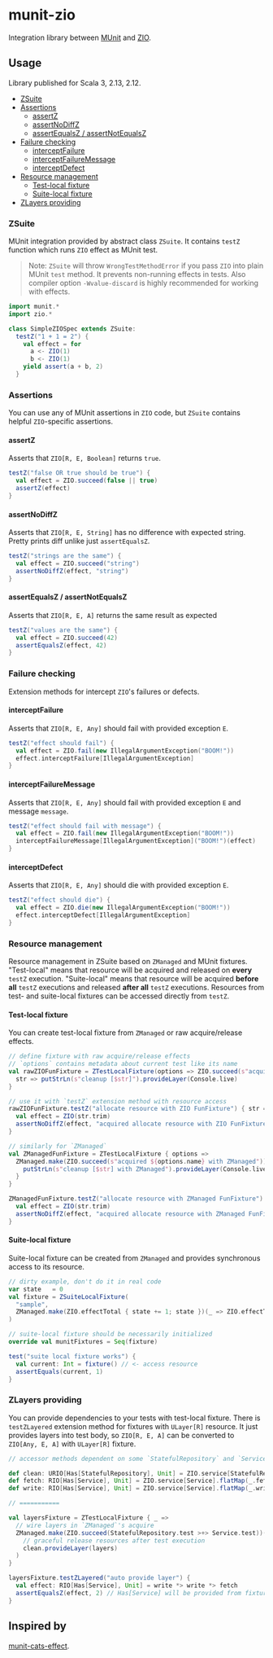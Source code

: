 # munit-zio

Integration library between [MUnit](https://scalameta.org/munit) and
[ZIO](https://zio.dev).

## Usage

Library published for Scala 3, 2.13, 2.12.

<!-- TOC depthFrom:2 depthTo:3 -->

- [ZSuite](#zsuite)
- [Assertions](#assertions)
  - [assertZ](#assertz)
  - [assertNoDiffZ](#assertnodiffz)
  - [assertEqualsZ / assertNotEqualsZ](#assertequalsz-assertnotequalsz)
- [Failure checking](#failure-checking)
  - [interceptFailure](#interceptfailure)
  - [interceptFailureMessage](#interceptfailuremessage)
  - [interceptDefect](#interceptdefect)
- [Resource management](#resource-management)
  - [Test-local fixture](#test-local-fixture)
  - [Suite-local fixture](#suite-local-fixture)
- [ZLayers providing](#zlayers-providing)

<!-- /TOC -->

### ZSuite

MUnit integration provided by abstract class `ZSuite`. It contains `testZ`
function which runs `ZIO` effect as MUnit test.
> Note: `ZSuite` will throw `WrongTestMethodError` if you pass `ZIO` into plain
> MUnit `test` method. It prevents non-running effects in tests. Also compiler
> option `-Wvalue-discard` is highly recommended for working with effects.

```scala
import munit.*
import zio.*

class SimpleZIOSpec extends ZSuite:
  testZ("1 + 1 = 2") {
    val effect = for
      a <- ZIO(1)
      b <- ZIO(1)
    yield assert(a + b, 2)
  }
```

### Assertions

You can use any of MUnit assertions in `ZIO` code, but `ZSuite` contains
helpful `ZIO`-specific assertions.

#### assertZ

Asserts that `ZIO[R, E, Boolean]` returns `true`.

```scala
testZ("false OR true should be true") {
  val effect = ZIO.succeed(false || true)
  assertZ(effect)
}
```
 
#### assertNoDiffZ

Asserts that `ZIO[R, E, String]` has no difference with expected string. Pretty
prints diff unlike just `assertEqualsZ`.

```scala
testZ("strings are the same") {
  val effect = ZIO.succeed("string")
  assertNoDiffZ(effect, "string")
}
``` 

#### assertEqualsZ / assertNotEqualsZ

Asserts that `ZIO[R, E, A]` returns the same result as expected
 
```scala
testZ("values are the same") {
  val effect = ZIO.succeed(42)
  assertEqualsZ(effect, 42)
}
```

### Failure checking

Extension methods for intercept `ZIO`'s failures or defects.

#### interceptFailure

Asserts that `ZIO[R, E, Any]` should fail with provided exception `E`.

```scala
testZ("effect should fail") {
  val effect = ZIO.fail(new IllegalArgumentException("BOOM!"))
  effect.interceptFailure[IllegalArgumentException]
}
```

#### interceptFailureMessage

Asserts that `ZIO[R, E, Any]` should fail with provided exception `E` and
message `message`.

```scala
testZ("effect should fail with message") {
  val effect = ZIO.fail(new IllegalArgumentException("BOOM!"))
  interceptFailureMessage[IllegalArgumentException]("BOOM!")(effect)
}
```
 
#### interceptDefect

Asserts that `ZIO[R, E, Any]` should die with provided exception `E`.

```scala
testZ("effect should die") {
  val effect = ZIO.die(new IllegalArgumentException("BOOM!"))
  effect.interceptDefect[IllegalArgumentException]
}
```

### Resource management

Resource management in ZSuite based on `ZManaged` and MUnit fixtures.
"Test-local" means that resource will be acquired and released on __every__
`testZ` execution.  "Suite-local" means that resource will be acquired __before
all__ `testZ` executions and released __after all__ `testZ` executions.
Resources from test- and suite-local fixtures can be accessed directly from
`testZ`.

#### Test-local fixture

You can create test-local fixture from `ZManaged` or raw acquire/release effects.

```scala
// define fixture with raw acquire/release effects
// `options` contains metadata about current test like its name
val rawZIOFunFixture = ZTestLocalFixture(options => ZIO.succeed(s"acquired ${options.name}")) {
  str => putStrLn(s"cleanup [$str]").provideLayer(Console.live)
}

// use it with `testZ` extension method with resource access
rawZIOFunFixture.testZ("allocate resource with ZIO FunFixture") { str => // <- resource
  val effect = ZIO(str.trim)
  assertNoDiffZ(effect, "acquired allocate resource with ZIO FunFixture")
}

// similarly for `ZManaged`
val ZManagedFunFixture = ZTestLocalFixture { options =>
  ZManaged.make(ZIO.succeed(s"acquired ${options.name} with ZManaged")) { str =>
    putStrLn(s"cleanup [$str] with ZManaged").provideLayer(Console.live).orDie
  }
}

ZManagedFunFixture.testZ("allocate resource with ZManaged FunFixture") { str =>
  val effect = ZIO(str.trim)
  assertNoDiffZ(effect, "acquired allocate resource with ZManaged FunFixture with ZManaged")
}
```

#### Suite-local fixture

Suite-local fixture can be created from `ZManaged` and provides synchronous
access to its resource.

```scala
// dirty example, don't do it in real code
var state   = 0
val fixture = ZSuiteLocalFixture(
  "sample",
  ZManaged.make(ZIO.effectTotal { state += 1; state })(_ => ZIO.effectTotal { state += 1 })
)

// suite-local fixture should be necessarily initialized
override val munitFixtures = Seq(fixture)

test("suite local fixture works") {
  val current: Int = fixture() // <- access resource
  assertEquals(current, 1)
}
```

### ZLayers providing

You can provide dependencies to your tests with test-local fixture. There is
`testZLayered` extension method for fixtures with `ULayer[R]` resource. It just
provides layers into test body, so `ZIO[R, E, A]` can be converted to `ZIO[Any,
E, A]` with `ULayer[R]` fixture.

```scala
// accessor methods dependent on some `StatefulRepository` and `Service`:

def clean: URIO[Has[StatefulRepository], Unit] = ZIO.service[StatefulRepository].flatMap(_.clean)
def fetch: RIO[Has[Service], Unit] = ZIO.service[Service].flatMap(_.fetch)
def write: RIO[Has[Service], Unit] = ZIO.service[Service].flatMap(_.write)

// ===========

val layersFixture = ZTestLocalFixture { _ =>
  // wire layers in `ZManaged`'s acquire
  ZManaged.make(ZIO.succeed(StatefulRepository.test >+> Service.test))(layers =>
    // graceful release resources after test execution
    clean.provideLayer(layers)
  )
}

layersFixture.testZLayered("auto provide layer") {
  val effect: RIO[Has[Service], Unit] = write *> write *> fetch
  assertEqualsZ(effect, 2) // Has[Service] will be provided from fixture
}
```

## Inspired by
[munit-cats-effect](https://github.com/typelevel/munit-cats-effect).
